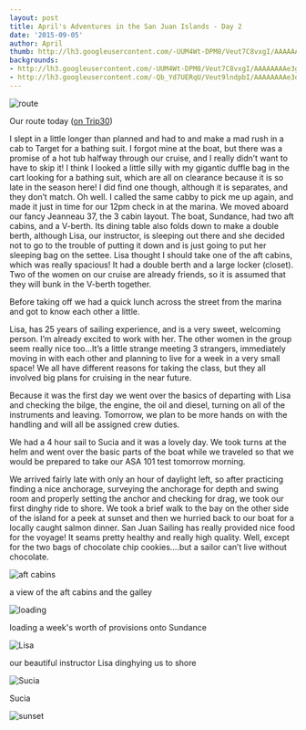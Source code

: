 ```yaml
---
layout: post
title: April's Adventures in the San Juan Islands - Day 2
date: '2015-09-05'
author: April
thumb: http://lh3.googleusercontent.com/-UUM4Wt-DPM8/Veut7C8vxgI/AAAAAAAAe3g/EQSL-y__AKU/s640/blogger-image--1125810891.jpg
backgrounds:
- http://lh3.googleusercontent.com/-UUM4Wt-DPM8/Veut7C8vxgI/AAAAAAAAe3g/EQSL-y__AKU/s640/blogger-image--1125810891.jpg
- http://lh3.googleusercontent.com/-Qb_Yd7UERqU/Veut9lndpbI/AAAAAAAAe3o/hoQwHnk5vkQ/s640/blogger-image--475033106.jpg
---
```


![route](http://1.bp.blogspot.com/-tdK2cregesc/Veus63mBjTI/AAAAAAAAe3U/TzbKx-7pTfo/s1600/Screen%2BShot%2B2015-09-05%2Bat%2B10.35.51%2BPM.png "Our route today")

Our route today ([on Trip30](https://www.trip30.com/trips/e0ce1150-c4d3-4388-830a-cd1e68d9702c))


I slept in a little longer than planned and had to and make a mad rush in a cab to Target for a bathing suit. I forgot mine at the boat, but there was a promise of a hot tub halfway through our cruise, and I really didn’t want to have to skip it! I think I looked a little silly with my gigantic duffle bag in the cart looking for a bathing suit, which are all on clearance because it is so late in the season here! I did find one though, although it is separates, and they don’t match. Oh well. I called the same cabby to pick me up again, and made it just in time for our 12pm check in at the marina. 
We moved aboard our fancy Jeanneau 37, the 3 cabin layout. The boat, Sundance, had two aft cabins, and a V-berth. Its dining table also folds down to make a double berth, although Lisa, our instructor, is sleeping out there and she decided not to go to the trouble of putting it down and is just going to put her sleeping bag on the settee. Lisa thought I should take one of the aft cabins, which was really spacious! It had a double berth and a large locker (closet). Two of the women on our cruise are already friends, so it is assumed that they will bunk in the V-berth together. 

Before taking off we had a quick lunch across the street from the marina and got to know each other a little. 

Lisa, has 25 years of sailing experience, and is a very sweet, welcoming person. I’m already excited to work with her. The other women in the group seem really nice too…It’s a little strange meeting 3 strangers, immediately moving in with each other and planning to live  for a week in a very small space! We all have different reasons for taking the class, but they all involved big plans for cruising in the near future. 

Because it was the first day we went over the basics of departing with Lisa and checking the bilge, the engine, the oil and diesel, turning on all of the instruments and leaving. Tomorrow, we plan to be more hands on with the handling and will all be assigned crew duties. 

We had a 4 hour sail to Sucia and it was a lovely day. We took turns at the helm and went over the basic parts of the boat while we traveled so that we would be prepared to take our ASA 101 test tomorrow morning. 

We arrived fairly late with only an hour of daylight left, so after practicing finding a nice anchorage, surveying the anchorage for depth and swing room and properly setting the anchor and checking for drag, we took our first dinghy ride to shore. We took a brief walk to the bay on the other side of the island for a peek at sunset and then we hurried back to our boat for a locally caught salmon dinner. San Juan Sailing has really provided nice food for the voyage! It seams pretty healthy and really high quality. Well, except for the two bags of chocolate chip cookies….but a sailor can’t live without chocolate. 

![aft cabins](http://lh3.googleusercontent.com/-lE4b7jtdqsI/VeuuAT1NhuI/AAAAAAAAe3w/ypz9KOHGzmE/s640/blogger-image-651236740.jpg "a view of the aft cabins and the galley")

a view of the aft cabins and the galley


![loading](http://lh3.googleusercontent.com/-UUM4Wt-DPM8/Veut7C8vxgI/AAAAAAAAe3g/EQSL-y__AKU/s640/blogger-image--1125810891.jpg "loading a week's worth of provisions onto Sundance")

loading a week's worth of provisions onto Sundance


![Lisa](http://lh3.googleusercontent.com/-lsHrCNBmJrQ/VeuuFs3erII/AAAAAAAAe4A/L5Pqw3NmB98/s640/blogger-image--850310928.jpg "our beautiful instructor Lisa dinghying us to shore")

our beautiful instructor Lisa dinghying us to shore


![Sucia](http://lh3.googleusercontent.com/-Qb_Yd7UERqU/Veut9lndpbI/AAAAAAAAe3o/hoQwHnk5vkQ/s640/blogger-image--475033106.jpg "Sucia")

Sucia


![sunset](http://lh3.googleusercontent.com/-PSCZilfnHZc/VeuuDD-oKCI/AAAAAAAAe34/XzltpVRxbg0/s640/blogger-image-1549285669.jpg "sunset")





